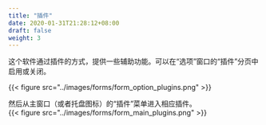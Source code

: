 ```yaml
---
title: "插件"
date: 2020-01-31T21:28:12+08:00
draft: false
weight: 3
---
```


这个软件通过插件的方式，提供一些辅助功能。可以在“选项”窗口的“插件”分页中启用或关闭。  

{{< figure src="../images/forms/form_option_plugins.png" >}}

然后从主窗口（或者托盘图标）的“插件”菜单进入相应插件。  
{{< figure src="../images/forms/form_main_plugins.png" >}}
